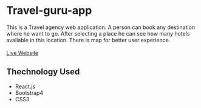 # Travel-guru-app
This is a Travel agency web application. A person can book any destination where he want to go. After selecting a place he can see how many hotels available in this location. There is map for better user experience.
<br>
<br>
[Live Website](https://travel-guru-app-7f9e1.web.app/)

## Thechnology Used

- React.js
- Bootstrap4
- CSS3